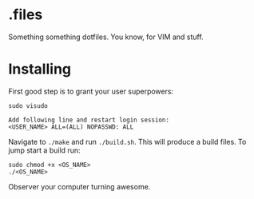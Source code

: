 # .files
Something something dotfiles. You know, for VIM and stuff.

# Installing
First good step is to grant your user superpowers:

```
sudo visudo

Add following line and restart login session:
<USER_NAME> ALL=(ALL) NOPASSWD: ALL
```

Navigate to `./make` and run `./build.sh`. This will produce a build files.
To jump start a build run:

```
sudo chmod +x <OS_NAME>
./<OS_NAME>
```

Observer your computer turning awesome.
